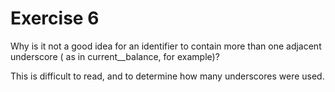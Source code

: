 # Exercise 6
Why is it not a good idea for an identifier to contain more than one 
adjacent underscore ( as in current__balance, for example)?

This is difficult to read, and to determine how many underscores were 
used.
